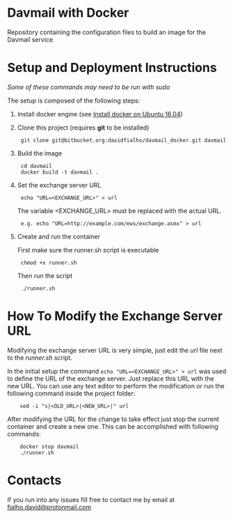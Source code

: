 # Davmail with Docker #

Repository containing the configuration files to build an image for the Davmail service

# Setup and Deployment Instructions #
_Some of these commands may need to be run with sudo_

The setup is composed of the following steps:

1. Install docker engine (see [Install docker on Ubuntu 16.04](https://www.digitalocean.com/community/tutorials/how-to-install-and-use-docker-on-ubuntu-16-04))

1. Clone this project (requires **git** to be installed)

        git clone git@bitbucket.org:davidfialho/davmail_docker.git davmail

1. Build the image
      
        cd davmail
        docker build -t davmail .

1. Set the exchange server URL
    
        echo "URL=<EXCHANGE_URL>" > url
        
    The variable <EXCHANGE_URL> must be replaced with the actual URL.
        
        e.g. echo "URL=http://example.com/ews/exchange.asmx" > url
        
1. Create and run the container
    
    First make sure the runner.sh script is executable
         
        chmod +x runner.sh
    
    Then run the script
         
        ./runner.sh

# How To Modify the Exchange Server URL #
Modifying the exchange server URL is very simple, just edit the _url_ file next to the _runner.sh_ script. 

In the initial setup the command `echo "URL=<EXCHANGE_URL>" > url` was used to define the URL of the exchange server. Just replace this URL with the new URL. You can use any text editor to perform the modification or run the following command inside the project folder:

        sed -i "s|<OLD_URL>|<NEW_URL>|" url
        
After modifying the URL for the change to take effect just stop the current container and create a new one. This can be accomplished with following commands:

        docker stop davmail
        ./runner.sh


# Contacts #
If you run into any issues fill free to contact me by email at fialho.david@protonmail.com
